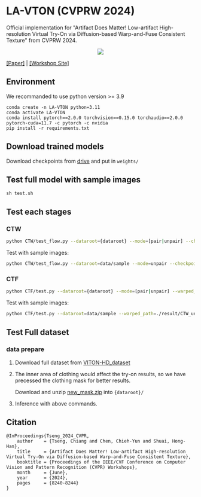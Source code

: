 # LA-VTON (CVPRW 2024)

Official implementation for "Artifact Does Matter! Low-artifact High-resolution Virtual Try-On via Diffusion-based Warp-and-Fuse Consistent Texture" from CVPRW 2024. 

<p align="center">
    <img src="images/demo.gif">
</p>

[[Paper]](https://openaccess.thecvf.com/content/CVPR2024W/CVFAD/html/Tseng_Artifact_Does_Matter_Low-artifact_High-resolution_Virtual_Try-On_via_Diffusion-based_Warp-and-Fuse_CVPRW_2024_paper.html) | 
[[Workshop Site]](https://sites.google.com/view/cvfad2024/accepted-papers)

## Environment
We recommanded to use python version >= 3.9
```
conda create -n LA-VTON python=3.11
conda activate LA-VTON
conda install pytorch==2.0.0 torchvision==0.15.0 torchaudio==2.0.0 pytorch-cuda=11.7 -c pytorch -c nvidia
pip install -r requirements.txt
```

## Download trained models
Download checkpoints from [drive](https://drive.google.com/drive/folders/1tEnsuR4LXvT_NJIryYn9L2niR4XEdHCz?usp=drive_link) and put in `weights/`

## Test full model with sample images
```
sh test.sh
```

## Test each stages
### CTW
```bash
python CTW/test_flow.py --dataroot={dataroot} --mode=[pair|unpair] --checkpoint_path=weights/CTW.pt
```
Test with sample images:
```bash
python CTW/test_flow.py --dataroot=data/sample --mode=unpair --checkpoint_path=weights/CTW.pt
```

### CTF
```bash
python CTF/test.py --dataroot={dataroot} --mode=[pair|unpair] --warped_path={warped cloth path} --checkpoint_path=weights/CTF.pt
```
Test with sample images:
```bash
python CTF/test.py --dataroot=data/sample --warped_path=./result/CTW_unpair/warp/ --mode=unpair --checkpoint_path=weights/CTF.pt
```

## Test Full dataset
### data prepare
1. Download full dataset from [VITON-HD_dataset](https://github.com/shadow2496/VITON-HD)
2. The inner area of clothing would affect the try-on results, so we have precessed the clothing mask for better results.

    Download and unzip [new_mask.zip](https://drive.google.com/file/d/1yjVqAAHtOc_UOZYRPdDTs41foZa_9qK8/view?usp=drive_link) into `{dataroot}/`
3. Inference with above commands.

## Citation
```
@InProceedings{Tseng_2024_CVPR,
    author    = {Tseng, Chiang and Chen, Chieh-Yun and Shuai, Hong-Han},
    title     = {Artifact Does Matter! Low-artifact High-resolution Virtual Try-On via Diffusion-based Warp-and-Fuse Consistent Texture},
    booktitle = {Proceedings of the IEEE/CVF Conference on Computer Vision and Pattern Recognition (CVPR) Workshops},
    month     = {June},
    year      = {2024},
    pages     = {8240-8244}
}
```
